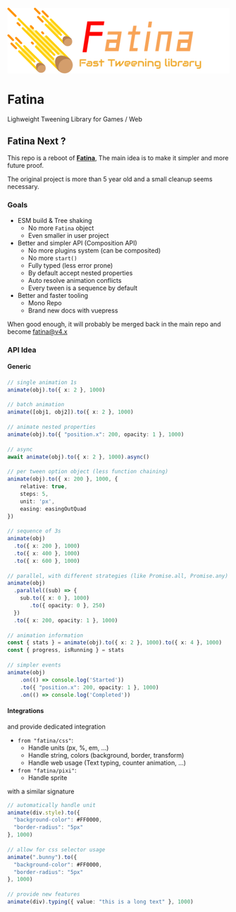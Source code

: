 ![Logo](logo.png)

# Fatina

Lighweight Tweening Library for Games / Web

## Fatina Next ?

This repo is a reboot of [**Fatina**](https://github.com/kefniark/Fatina), The main idea is to make it simpler and more future proof.

The original project is more than 5 year old and a small cleanup seems necessary.

### Goals
- ESM build & Tree shaking
    - No more `Fatina` object
    - Even smaller in user project
- Better and simpler API (Composition API)
    - No more plugins system (can be composited)
    - No more `start()`
    - Fully typed (less error prone)
    - By default accept nested properties
    - Auto resolve animation conflicts
    - Every tween is a sequence by default
- Better and faster tooling
    - Mono Repo
    - Brand new docs with vuepress

When good enough, it will probably be merged back in the main repo and become fatina@v4.x

### API Idea

#### Generic
```ts
// single animation 1s
animate(obj).to({ x: 2 }, 1000)

// batch animation
animate([obj1, obj2]).to({ x: 2 }, 1000)

// animate nested properties
animate(obj).to({ "position.x": 200, opacity: 1 }, 1000)

// async
await animate(obj).to({ x: 2 }, 1000).async()

// per tween option object (less function chaining)
animate(obj).to({ x: 200 }, 1000, {
    relative: true,
    steps: 5,
    unit: 'px',
    easing: easingOutQuad
})

// sequence of 3s
animate(obj)
  .to({ x: 200 }, 1000)
  .to({ x: 400 }, 1000)
  .to({ x: 600 }, 1000)

// parallel, with different strategies (like Promise.all, Promise.any)
animate(obj)
  .parallel((sub) => {
    sub.to({ x: 0 }, 1000)
       .to({ opacity: 0 }, 250)
  })
  .to({ x: 200, opacity: 1 }, 1000)

// animation information
const { stats } = animate(obj).to({ x: 2 }, 1000).to({ x: 4 }, 1000)
const { progress, isRunning } = stats

// simpler events
animate(obj)
    .on(() => console.log('Started'))
    .to({ "position.x": 200, opacity: 1 }, 1000)
    .on(() => console.log('Completed'))
```

#### Integrations
and provide dedicated integration
* `from "fatina/css"`:
  * Handle units (px, %, em, ...)
  * Handle string, colors (background, border, transform)
  * Handle web usage (Text typing, counter animation, ...)
* `from "fatina/pixi"`:
  * Handle sprite

with a similar signature
```ts
// automatically handle unit 
animate(div.style).to({
  "background-color": #FF0000,
  "border-radius": "5px"
}, 1000)

// allow for css selector usage
animate(".bunny").to({
  "background-color": #FF0000,
  "border-radius": "5px"
}, 1000)

// provide new features
animate(div).typing({ value: "this is a long text" }, 1000)
```

